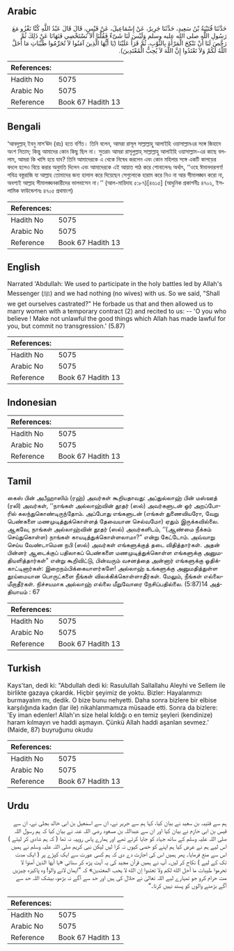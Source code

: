 ## Arabic


<div dir="rtl" lang="ar" style={{fontSize:'larger',backgroundColor:'#f8f9fa',padding:20}}>
حَدَّثَنَا قُتَيْبَةُ بْنُ سَعِيدٍ، حَدَّثَنَا جَرِيرٌ، عَنْ إِسْمَاعِيلَ، عَنْ قَيْسٍ، قَالَ قَالَ عَبْدُ اللَّهِ كُنَّا نَغْزُو مَعَ رَسُولِ اللَّهِ صلى الله عليه وسلم وَلَيْسَ لَنَا شَىْءٌ فَقُلْنَا أَلاَ نَسْتَخْصِي فَنَهَانَا عَنْ ذَلِكَ ثُمَّ رَخَّصَ لَنَا أَنْ نَنْكِحَ الْمَرْأَةَ بِالثَّوْبِ، ثُمَّ قَرَأَ عَلَيْنَا ‏(‏يَا أَيُّهَا الَّذِينَ آمَنُوا لاَ تُحَرِّمُوا طَيِّبَاتِ مَا أَحَلَّ اللَّهُ لَكُمْ وَلاَ تَعْتَدُوا إِنَّ اللَّهَ لاَ يُحِبُّ الْمُعْتَدِينَ‏)‏‏.‏
</div>
<div style={{backgroundColor:'#f8f9fa',padding:20, marginBottom: 10}}><table> <thead> <tr> <th>References:</th> <th></th> </tr> </thead> <tbody><tr><td>Hadith No</td><td>5075</td></tr><tr><td>Arabic No</td><td>5075</td></tr><tr><td>Reference</td><td>Book 67 Hadith 13</td></tr></tbody></table></div>

## Bengali


<div dir="ltr" lang="bn" style={{fontSize:'larger',backgroundColor:'#f8f9fa',padding:20}}>
‘আবদুল্লাহ্ ইবনু মাস‘ঊদ (রাঃ) হতে বর্ণিত। তিনি বলেন, আমরা রাসূল সাল্লাল্লাহু আলাইহি ওয়াসাল্লামএর সঙ্গে জিহাদে অংশ নিতাম; কিন্তু আমাদের কোন কিছু ছিল না। সুতরাং আমরা রাসূলুল্লাহ্ সাল্লাল্লাহু আলাইহি ওয়াসাল্লাম-এর কাছে বললাম, আমরা কি খাসি হয়ে যাব? তিনি আমাদেরকে এ থেকে নিষেধ করলেন এবং কোন মহিলার সঙ্গে একটি কাপড়ের বদলে হলেও বিয়ে করার অনুমতি দিলেন এবং আমাদেরকে এই আয়াত পাঠ করে শোনালেনঃ অর্থাৎ, ‘‘ওহে ঈমানদারগণ! পবিত্র বস্তুরাজি যা আল্লাহ তোমাদের জন্য হালাল করে দিয়েছেন সেগুলোকে হারাম করে নিও না আর সীমালঙ্ঘন করো না, অবশ্যই আল্লাহ সীমালঙ্ঘনকারীদের ভালবাসেন না।’’ (আল-মায়িদাহ ৫:৮৭)[৪৬১৫] (আধুনিক প্রকাশনীঃ ৪৭০২, ইসলামিক ফাউন্ডেশনঃ ৪৭০৫ প্রথমাংশ)
</div>
<div style={{backgroundColor:'#f8f9fa',padding:20, marginBottom: 10}}><table> <thead> <tr> <th>References:</th> <th></th> </tr> </thead> <tbody><tr><td>Hadith No</td><td>5075</td></tr><tr><td>Arabic No</td><td>5075</td></tr><tr><td>Reference</td><td>Book 67 Hadith 13</td></tr></tbody></table></div>

## English


<div dir="ltr" lang="en" style={{fontSize:'larger',backgroundColor:'#f8f9fa',padding:20}}>
Narrated 'Abdullah: We used to participate in the holy battles led by Allah's Messenger (ﷺ) and we had nothing (no wives) with us. So we said, "Shall we get ourselves castrated?" He forbade us that and then allowed us to marry women with a temporary contract (2) and recited to us: -- 'O you who believe ! Make not unlawful the good things which Allah has made lawful for you, but commit no transgression.' (5.87)
</div>
<div style={{backgroundColor:'#f8f9fa',padding:20, marginBottom: 10}}><table> <thead> <tr> <th>References:</th> <th></th> </tr> </thead> <tbody><tr><td>Hadith No</td><td>5075</td></tr><tr><td>Arabic No</td><td>5075</td></tr><tr><td>Reference</td><td>Book 67 Hadith 13</td></tr></tbody></table></div>

## Indonesian


<div dir="ltr" lang="id" style={{fontSize:'larger',backgroundColor:'#f8f9fa',padding:20}}>

</div>
<div style={{backgroundColor:'#f8f9fa',padding:20, marginBottom: 10}}><table> <thead> <tr> <th>References:</th> <th></th> </tr> </thead> <tbody><tr><td>Hadith No</td><td>5075</td></tr><tr><td>Arabic No</td><td>5075</td></tr><tr><td>Reference</td><td>Book 67 Hadith 13</td></tr></tbody></table></div>

## Tamil


<div dir="ltr" lang="ta" style={{fontSize:'larger',backgroundColor:'#f8f9fa',padding:20}}>
கைஸ் பின் அபீஹாஸிம் (ரஹ்) அவர்கள் கூறியதாவது: அப்துல்லாஹ் பின் மஸ்ஊத் (ரலி) அவர்கள், ‘‘நாங்கள் அல்லாஹ்வின் தூதர் (ஸல்) அவர்களுடன் ஓர் அறப்போரில் கலந்துகொண்டிருந்தோம். அப்போது எங்களுடன் (எங்கள் துணைவியரோ, வேறு பெண்களை மணமுடித்துக்கொள்ளத் தேவையான செல்வமோ) ஏதும் இருக்கவில்லை. ஆகவே, நாங்கள் அல்லாஹ்வின் தூதர் (ஸல்) அவர்களிடம், ‘‘(ஆண்மை நீக்கம் செய்துகொள்ள) நாங்கள் காயடித்துக்கொள்ளலாமா?” என்று கேட்டோம். அவ்வாறு செய்ய வேண்டாமென நபி (ஸல்) அவர்கள் எங்களுக்குத் தடை விதித்தார்கள். அதன் பின்னர் ஆடைக்குப் பதிலாகப் பெண்களை மணமுடித்துக்கொள்ள எங்களுக்கு அனுமதியளித்தார்கள்” என்று கூறிவிட்டு, பின்வரும் வசனத்தை அன்னார் எங்களுக்கு ஓதிக்காட்டினார்கள்: இறைநம்பிக்கையாளர்களே! அல்லாஹ் உங்களுக்கு அனுமதித்துள்ள தூய்மையான பொருட்களை நீங்கள் விலக்கிக்கொள்ளாதீர்கள். மேலும், நீங்கள் எல்லைமீறாதீர்கள். நிச்சயமாக அல்லாஹ் எல்லை மீறுவோரை நேசிப்பதில்லை. (5:87)14 அத்தியாயம் : 67
</div>
<div style={{backgroundColor:'#f8f9fa',padding:20, marginBottom: 10}}><table> <thead> <tr> <th>References:</th> <th></th> </tr> </thead> <tbody><tr><td>Hadith No</td><td>5075</td></tr><tr><td>Arabic No</td><td>5075</td></tr><tr><td>Reference</td><td>Book 67 Hadith 13</td></tr></tbody></table></div>

## Turkish


<div dir="ltr" lang="tr" style={{fontSize:'larger',backgroundColor:'#f8f9fa',padding:20}}>
Kays'tan, dedi ki: "Abdullah dedi ki: Rasulullah Sallallahu Aleyhi ve Sellem ile birlikte gazaya çıkardık. Hiçbir şeyimiz de yoktu. Bizler: Hayalanmızı burmayalım mı, dedik. O bize bunu nehyetti. Daha sonra bizlere bir elbise karşılığında kadın (lar ile) nikahlanmamıza müsaade etti. Sonra da bizlere: 'Ey iman edenler! Allah'ın size helal kıldığı o en temiz şeyleri (kendinize) haram kılmayın ve haddi aşmayın. Çünkü Allah haddi aşanlan sevmez.' (Maide, 87) buyruğunu okudu
</div>
<div style={{backgroundColor:'#f8f9fa',padding:20, marginBottom: 10}}><table> <thead> <tr> <th>References:</th> <th></th> </tr> </thead> <tbody><tr><td>Hadith No</td><td>5075</td></tr><tr><td>Arabic No</td><td>5075</td></tr><tr><td>Reference</td><td>Book 67 Hadith 13</td></tr></tbody></table></div>

## Urdu


<div dir="rtl" lang="ur" style={{fontSize:'larger',backgroundColor:'#f8f9fa',padding:20}}>
ہم سے قتیبہ بن سعید نے بیان کیا، کہا ہم سے جریر نے، ان سے اسمٰعیل بن ابی خالد بجلی نے، ان سے قیس بن ابی حازم نے بیان کیا اور ان سے عبداللہ بن مسعود رضی اللہ عنہ نے بیان کیا کہ ہم رسول اللہ صلی اللہ علیہ وسلم کے ساتھ جہاد کو جایا کرتے تھے اور ہمارے پاس روپیہ نہ تھا ( کہ ہم شادی کر لیتے ) اس لیے ہم نے عرض کیا ہم اپنے کو خصی کیوں نہ کرا لیں لیکن نبی کریم صلی اللہ علیہ وسلم نے ہمیں اس سے منع فرمایا۔ پھر ہمیں اس کی اجازت دے دی کہ ہم کسی عورت سے ایک کپڑے پر ( ایک مدت تک کے لیے ) نکاح کر لیں۔ آپ نے ہمیں قرآن مجید کی یہ آیت پڑھ کر سنائی «يا أيها الذين آمنوا لا تحرموا طيبات ما أحل الله لكم ولا تعتدوا إن الله لا يحب المعتدين‏» کہ ”ایمان لانے والو! وہ پاکیزہ چیزیں مت حرام کرو جو تمہارے لیے اللہ تعالیٰ نے حلال کی ہیں اور حد سے آگے نہ بڑھو، بیشک اللہ حد سے آگے بڑھنے والوں کو پسند نہیں کرتا۔“
</div>
<div style={{backgroundColor:'#f8f9fa',padding:20, marginBottom: 10}}><table> <thead> <tr> <th>References:</th> <th></th> </tr> </thead> <tbody><tr><td>Hadith No</td><td>5075</td></tr><tr><td>Arabic No</td><td>5075</td></tr><tr><td>Reference</td><td>Book 67 Hadith 13</td></tr></tbody></table></div>